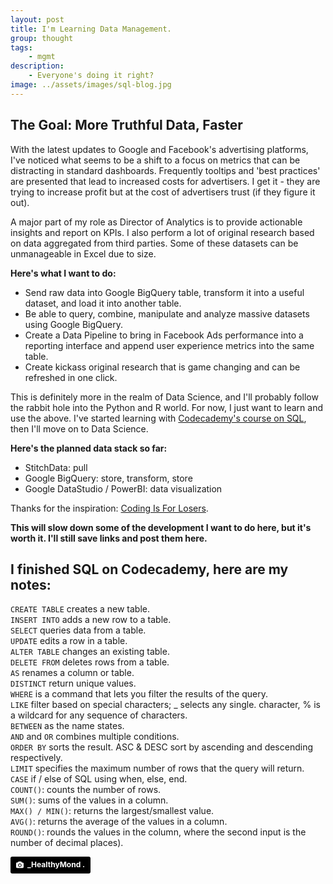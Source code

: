 ```yaml
---
layout: post
title: I'm Learning Data Management.
group: thought
tags:
    - mgmt
description:
    - Everyone's doing it right?
image: ../assets/images/sql-blog.jpg
---
```

## The Goal: More Truthful Data, Faster

With the latest updates to Google and Facebook's advertising platforms, I've noticed what seems to be a shift to a focus on metrics that can be distracting in standard dashboards.  Frequently tooltips and 'best practices' are presented that lead to increased costs for advertisers.  I get it - they are trying to increase profit but at the cost of advertisers trust (if they figure it out).

A major part of my role as Director of Analytics is to provide actionable insights and report on KPIs.  I also perform a lot of original research based on data aggregated from third parties.  Some of these datasets can be unmanageable in Excel due to size.  

**Here's what I want to do:**
- Send raw data into Google BigQuery table, transform it into a useful dataset, and load it into another table.
- Be able to query, combine, manipulate and analyze massive datasets using Google BigQuery.
- Create a Data Pipeline to bring in Facebook Ads performance into a reporting interface and append user experience metrics into the same table.
- Create kickass original research that is game changing and can be refreshed in one click.

This is definitely more in the realm of Data Science, and I'll probably follow the rabbit hole into the Python and R world.  For now,  I just want to learn and use the above.  I've started learning with [Codecademy's course on SQL](https://www.codecademy.com/courses/learn-sql/), then I'll move on to Data Science.

**Here's the planned data stack so far:**
- StitchData: pull
- Google BigQuery: store, transform, store
- Google DataStudio / PowerBI: data visualization

Thanks for the inspiration: [Coding Is For Losers](https://codingisforlosers.com/agency-data-pipeline/).

**This will slow down some of the development I want to do here, but it's worth it. I'll still save links and post them here.**

## I finished SQL on Codecademy, here are my notes:


`CREATE TABLE` creates a new table.  
`INSERT INTO` adds a new row to a table.  
`SELECT` queries data from a table.  
`UPDATE` edits a row in a table.  
`ALTER TABLE` changes an existing table.  
`DELETE FROM` deletes rows from a table.  
`AS` renames a column or table.  
`DISTINCT` return unique values.  
`WHERE` is a command that lets you filter the results of the query.  
`LIKE` filter based on special characters; _ selects any single.   character, % is a wildcard for any sequence of characters.  
`BETWEEN` as the name states.  
`AND` and `OR` combines multiple conditions.  
`ORDER BY` sorts the result. ASC & DESC sort by ascending and descending respectively.  
`LIMIT` specifies the maximum number of rows that the query will return.  
`CASE` if / else of SQL using when, else, end.  
`COUNT()`: counts the number of rows.  
`SUM()`: sums of the values in a column.  
`MAX() / MIN()`: returns the largest/smallest value.  
`AVG()`: returns the average of the values in a column.  
`ROUND()`: rounds the values in the column, where the second input is the number of decimal places).


<a style="background-color:black;color:white;text-decoration:none;padding:4px 6px;font-family:-apple-system, BlinkMacSystemFont, &quot;San Francisco&quot;, &quot;Helvetica Neue&quot;, Helvetica, Ubuntu, Roboto, Noto, &quot;Segoe UI&quot;, Arial, sans-serif;font-size:12px;font-weight:bold;line-height:1.2;display:inline-block;border-radius:3px" href="https://unsplash.com/@_healthymond?utm_medium=referral&amp;utm_campaign=photographer-credit&amp;utm_content=creditBadge" target="_blank" rel="noopener noreferrer" title="Download free do whatever you want high-resolution photos from _HealthyMond ."><span style="display:inline-block;padding:2px 3px"><svg xmlns="http://www.w3.org/2000/svg" style="height:12px;width:auto;position:relative;vertical-align:middle;top:-1px;fill:white" viewBox="0 0 32 32"><title>unsplash-logo</title><path d="M20.8 18.1c0 2.7-2.2 4.8-4.8 4.8s-4.8-2.1-4.8-4.8c0-2.7 2.2-4.8 4.8-4.8 2.7.1 4.8 2.2 4.8 4.8zm11.2-7.4v14.9c0 2.3-1.9 4.3-4.3 4.3h-23.4c-2.4 0-4.3-1.9-4.3-4.3v-15c0-2.3 1.9-4.3 4.3-4.3h3.7l.8-2.3c.4-1.1 1.7-2 2.9-2h8.6c1.2 0 2.5.9 2.9 2l.8 2.4h3.7c2.4 0 4.3 1.9 4.3 4.3zm-8.6 7.5c0-4.1-3.3-7.5-7.5-7.5-4.1 0-7.5 3.4-7.5 7.5s3.3 7.5 7.5 7.5c4.2-.1 7.5-3.4 7.5-7.5z"></path></svg></span><span style="display:inline-block;padding:2px 3px">_HealthyMond .</span></a>
